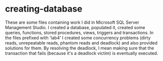 # creating-database

These are some files containing work I did in Microsoft SQL Server Management Studio. I created a database, populated it, created some queries, functions, stored procedures, views, triggers and transactions. In the files prefixed with 'lab4' I created some concurrency problems (dirty reads, unrepeatable reads, phantom reads and deadlock) and also provided solutions for them. By resolving the deadlock, I mean making sure that the transaction that fails (because it's a deadlock victim) is eventually executed.
